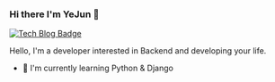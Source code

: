 ### Hi there I'm YeJun 👋
[![Tech Blog Badge](http://img.shields.io/badge/Tech%20blog-black?style=social&logo=github&link=https://velog.io/@hayejun1013)](https://velog.io/@hayejun1013)

Hello, I'm a developer interested in Backend and developing your life.

- 🌱 I'm currently learning Python & Django


